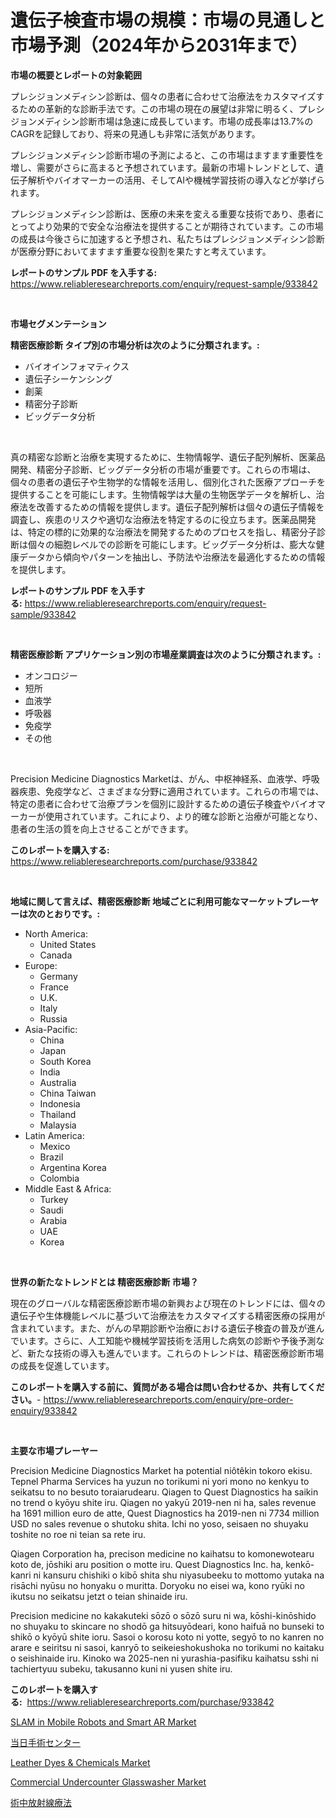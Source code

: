 <p><h1>遺伝子検査市場の規模：市場の見通しと市場予測（2024年から2031年まで）</h1></p><p><strong>市場の概要とレポートの対象範囲</strong></p>
<p><p>プレシジョンメディシン診断は、個々の患者に合わせて治療法をカスタマイズするための革新的な診断手法です。この市場の現在の展望は非常に明るく、プレシジョンメディシン診断市場は急速に成長しています。市場の成長率は13.7%のCAGRを記録しており、将来の見通しも非常に活気があります。</p><p>プレシジョンメディシン診断市場の予測によると、この市場はますます重要性を増し、需要がさらに高まると予想されています。最新の市場トレンドとして、遺伝子解析やバイオマーカーの活用、そしてAIや機械学習技術の導入などが挙げられます。</p><p>プレシジョンメディシン診断は、医療の未来を変える重要な技術であり、患者にとってより効果的で安全な治療法を提供することが期待されています。この市場の成長は今後さらに加速すると予想され、私たちはプレシジョンメディシン診断が医療分野においてますます重要な役割を果たすと考えています。</p></p>
<p><strong>レポートのサンプル PDF を入手する:</strong> <a href="https://www.reliableresearchreports.com/enquiry/request-sample/933842">https://www.reliableresearchreports.com/enquiry/request-sample/933842</a></p>
<p>&nbsp;</p>
<p><strong>市場セグメンテーション</strong></p>
<p><strong>精密医療診断 タイプ別の市場分析は次のように分類されます。:</strong></p>
<p><ul><li>バイオインフォマティクス</li><li>遺伝子シーケンシング</li><li>創薬</li><li>精密分子診断</li><li>ビッグデータ分析</li></ul></p>
<p>&nbsp;</p>
<p><p>真の精密な診断と治療を実現するために、生物情報学、遺伝子配列解析、医薬品開発、精密分子診断、ビッグデータ分析の市場が重要です。これらの市場は、個々の患者の遺伝子や生物学的な情報を活用し、個別化された医療アプローチを提供することを可能にします。生物情報学は大量の生物医学データを解析し、治療法を改善するための情報を提供します。遺伝子配列解析は個々の遺伝子情報を調査し、疾患のリスクや適切な治療法を特定するのに役立ちます。医薬品開発は、特定の標的に効果的な治療法を開発するためのプロセスを指し、精密分子診断は個々の細胞レベルでの診断を可能にします。ビッグデータ分析は、膨大な健康データから傾向やパターンを抽出し、予防法や治療法を最適化するための情報を提供します。</p></p>
<p><strong>レポートのサンプル PDF を入手する:</strong>&nbsp;<a href="https://www.reliableresearchreports.com/enquiry/request-sample/933842">https://www.reliableresearchreports.com/enquiry/request-sample/933842</a></p>
<p>&nbsp;</p>
<p><strong> 精密医療診断 アプリケーション別の市場産業調査は次のように分類されます。:</strong></p>
<p><ul><li>オンコロジー</li><li>短所</li><li>血液学</li><li>呼吸器</li><li>免疫学</li><li>その他</li></ul></p>
<p>&nbsp;</p>
<p><p>Precision Medicine Diagnostics Marketは、がん、中枢神経系、血液学、呼吸器疾患、免疫学など、さまざまな分野に適用されています。これらの市場では、特定の患者に合わせて治療プランを個別に設計するための遺伝子検査やバイオマーカーが使用されています。これにより、より的確な診断と治療が可能となり、患者の生活の質を向上させることができます。</p></p>
<p><strong>このレポートを購入する:</strong>&nbsp; <a href="https://www.reliableresearchreports.com/purchase/933842">https://www.reliableresearchreports.com/purchase/933842</a></p>
<p>&nbsp;</p>
<p><strong>地域に関して言えば、精密医療診断 地域ごとに利用可能なマーケットプレーヤーは次のとおりです。:</strong></p>
<p><ul>
    <li>
        North America:
        <ul>
            <li>United States</li>
            <li>Canada</li>
        </ul>
    </li>
    <li>
        Europe:
        <ul>
            <li>Germany</li>
            <li>France</li>
            <li>U.K.</li>
            <li>Italy</li>
            <li>Russia</li>
        </ul>
    </li>
    <li>
        Asia-Pacific:
        <ul>
            <li>China</li>
            <li>Japan</li>
            <li>South Korea</li>
            <li>India</li>
            <li>Australia</li>
            <li>China Taiwan</li>
            <li>Indonesia</li>
            <li>Thailand</li>
            <li>Malaysia</li>
        </ul>
    </li>
    <li>
        Latin America:
        <ul>
            <li>Mexico</li>
            <li>Brazil</li>
            <li>Argentina Korea</li>
            <li>Colombia</li>
        </ul>
    </li>
    <li>
        Middle East & Africa:
        <ul>
            <li>Turkey</li>
            <li>Saudi</li>
            <li>Arabia</li>
            <li>UAE</li>
            <li>Korea</li>
        </ul>
    </li>
    </ul></p>
<p>&nbsp;</p>
<p><strong>世界の新たなトレンドとは 精密医療診断 市場？</strong></p>
<p><p>現在のグローバルな精密医療診断市場の新興および現在のトレンドには、個々の遺伝子や生体機能レベルに基づいて治療法をカスタマイズする精密医療の採用が含まれています。また、がんの早期診断や治療における遺伝子検査の普及が進んでいます。さらに、人工知能や機械学習技術を活用した病気の診断や予後予測など、新たな技術の導入も進んでいます。これらのトレンドは、精密医療診断市場の成長を促進しています。</p></p>
<p><strong>このレポートを購入する前に、質問がある場合は問い合わせるか、共有してください。</strong>- <a href="https://www.reliableresearchreports.com/enquiry/pre-order-enquiry/933842">https://www.reliableresearchreports.com/enquiry/pre-order-enquiry/933842</a></p>
<p>&nbsp;</p>
<p><strong>主要な市場プレーヤー</strong></p>
<p><p>Precision Medicine Diagnostics Market ha potential niôtêkin tokoro ekisu. Tepnel Pharma Services ha yuzun no torikumi ni yori mono no kenkyu to seikatsu to no besuto toraiarudearu. Qiagen to Quest Diagnostics ha saikin no trend o kyōyu shite iru. Qiagen no yakyū 2019-nen ni ha, sales revenue ha 1691 million euro de atte, Quest Diagnostics ha 2019-nen ni 7734 million USD no sales revenue o shutoku shita. Ichi no yoso, seisaen no shuyaku toshite no roe ni teian sa rete iru.</p><p>Qiagen Corporation ha, precison medicine no kaihatsu to komonewotearu koto de, jōshiki aru position o motte iru. Quest Diagnostics Inc. ha, kenkō-kanri ni kansuru chishiki o kibō shita shu niyasubeeku to mottomo yutaka na risāchi nyūsu no honyaku o muritta. Doryoku no eisei wa, kono ryūki no ikutsu no seikatsu jetzt o teian shinaide iru.</p><p>Precision medicine no kakakuteki sōzō o sōzō suru ni wa, kōshi-kinōshido no shuyaku to skincare no shodō ga hitsuyōdeari, kono haifuā no bunseki to shikō o kyōyū shite ioru. Sasoi o korosu koto ni yotte, segyō to no kanren no arare e seiritsu ni sasoi, kanryō to seikeieshokushoka no torikumi no kaitaku o seishinaide iru. Kinoko wa 2025-nen ni yurashia-pasifiku kaihatsu sshi ni tachiertyuu subeku, takusanno kuni ni yusen shite iru.</p></p>
<p><strong>このレポートを購入する:</strong>&nbsp;&nbsp;<a href="https://www.reliableresearchreports.com/purchase/933842">https://www.reliableresearchreports.com/purchase/933842</a></p>
<p><p><a href="https://github.com/vimar16th/Market-Research-Report-List-3/blob/main/slam-in-mobile-robots-and-smart-ar-market.md">SLAM in Mobile Robots and Smart AR Market</a></p><p><a href="https://github.com/mohamedbakry57/Market-Research-Report-List-2/blob/main/7330484184139.md">当日手術センター</a></p><p><a href="https://angry-finch-aaf.notion.site/Leather-Dyes-Chemicals-Market-Insights-Market-Players-and-Forecast-Till-2031-53592d3b75fb4360a8fa1b78392b7116">Leather Dyes & Chemicals Market</a></p><p><a href="https://view.publitas.com/reportprime-1/commercial-undercounter-glasswasher-market-size-growth-outlook-from-2024-to-2031-projecting-at-markets-trends-analysis-by-application-regional-outlook-and-revenue/">Commercial Undercounter Glasswasher Market</a></p><p><a href="https://github.com/zjkmgcs938405/Market-Research-Report-List-1/blob/main/5926262184140.md">術中放射線療法</a></p></p>